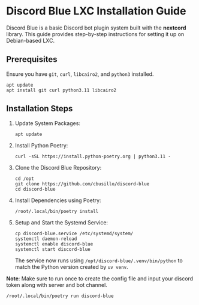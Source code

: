 # Discord Blue LXC Installation Guide

Discord Blue is a basic Discord bot plugin system built with the **nextcord** library. This guide provides step-by-step instructions for setting it up on
Debian-based LXC.

## Prerequisites

Ensure you have `git`, `curl`, `libcairo2`, and `python3` installed.

```
apt update
apt install git curl python3.11 libcairo2
```

## Installation Steps

1. Update System Packages:
   ```
   apt update
   ```

2. Install Python Poetry:
   ```
   curl -sSL https://install.python-poetry.org | python3.11 -
   ```

3. Clone the Discord Blue Repository:
   ```
   cd /opt
   git clone https://github.com/cbusillo/discord-blue
   cd discord-blue
   ```

4. Install Dependencies using Poetry:
   ```
   /root/.local/bin/poetry install
   ```

5. Setup and Start the Systemd Service:
   ```
   cp discord-blue.service /etc/systemd/system/
   systemctl daemon-reload
   systemctl enable discord-blue
   systemctl start discord-blue
   ```
   The service now runs using `/opt/discord-blue/.venv/bin/python` to match the
   Python version created by `uv venv`.

**Note**: Make sure to run once to create the config file and input your discord token along with server and bot channel.

```
/root/.local/bin/poetry run discord-blue
```
